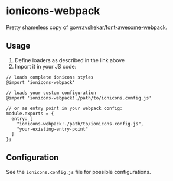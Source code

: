 # ionicons-webpack

Pretty shameless copy of [gowravshekar/font-awesome-webpack](https://github.com/gowravshekar/font-awesome-webpack).



## Usage

1. Define loaders as described in the link above
2. Import it in your JS code:

```
// loads complete ionicons styles
@import 'ionicons-webpack'

// loads your custom configuration
@import 'ionicons-webpack!./path/to/ionicons.config.js'

// or as entry point in your webpack config:
module.exports = {
  entry: [
    "ionicons-webpack!./path/to/ionicons.config.js",
    "your-existing-entry-point"
  ]
};
```

## Configuration

See the `ionicons.config.js` file for possible configurations.
